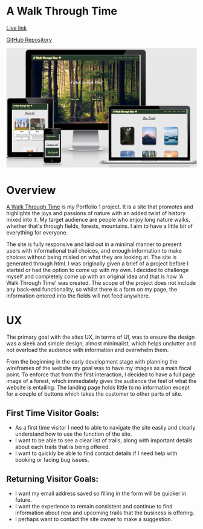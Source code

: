# A Walk Through Time
[Live link](https://sharpryan20.github.io/ci-project-one/index.html)

[GitHub Repository](https://github.com/Sharpryan20/ci-project-one#readme)

![responsive](assets/images/readme-images/responsive.png)

# Overview 

[A Walk Through Time](https://sharpryan20.github.io/ci-project-one/index.html) is my Portfolio 1 project. It is a site that promotes and highlights the joys and passions of nature with an added twist of history mixed into it. My target audience are people who enjoy long nature walks, whether that's through fields, forests, mountains. I aim to have a little bit of everything for everyone. 

The site is fully responsive and laid out in a minimal manner to present users with informational trail choices, and enough information to make choices without being misled on what they are looking at. The site is generated through html. I was originally given a brief of a project before I started or had the option to come up with my own. I decided to challenge myself and completely come up with an original idea and that is how 'A Walk Through Time' was created. The scope of the project does not include any back-end functionality, so whilst there is a form on my page, the information entered into the fields will not feed anywhere. 

# UX

The primary goal with the sites UX, in terms of UI, was to ensure the design was a sleek and simple design, almost minimalist, which helps unclutter and not overload the audience with information and overwhelm them. 

From the beginning in the early development stage with planning the wireframes of the website my goal was to have my images as a main focal point. To enforce that from the first interaction, I decided to have a full page image of a forest, which immediately gives the audience the feel of what the website is entailing. The landing page holds little to no information except for a couple of buttons which takes the customer to other parts of site.

## First Time Visitor Goals:

- As a first time visitor I need to able to navigate the site easily and clearly understand how to use the function of the site.
- I want to be able to see a clear list of trails, along with important details about each trails that is being offered.
- I want to quickly be able to find contact details if I need help with booking or facing bug issues.

## Returning Visitor Goals:

- I want my email address saved so filling in the form will be quicker in future.
- I want the experience to remain consistent and continue to find information about new and upcoming trails that the business is offering.
- I perhaps want to contact the site owner to make a suggestion.